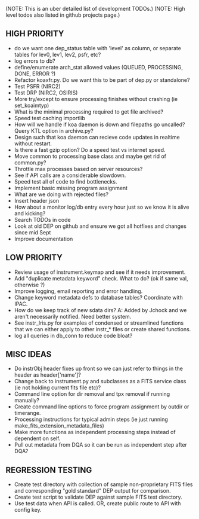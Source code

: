 (NOTE: This is an uber detailed list of development TODOs.)
(NOTE: High level todos also listed in github projects page.)  


## HIGH PRIORITY
- do we want one dep_status table with 'level' as column, or separate tables for lev0, lev1, lev2, psfr, etc?
- log errors to db?
- define/enumerate arch_stat allowed values (QUEUED, PROCESSING, DONE, ERROR ?)
- Refactor koaxfr.py.  Do we want this to be part of dep.py or standalone?
- Test PSFR (NIRC2)
- Test DRP (NIRC2, OSIRIS)
- More try/except to ensure processing finishes without crashing (ie set_koaimtyp)
- What is the minimal processing required to get file archived?
- Speed test caching importlib
- How will we handle if koa daemon is down and filepaths go uncalled?  Query KTL option in archive.py?
- Design such that koa daemon can recieve code updates in realtime without restart.
- Is there a fast gzip option?  Do a speed test vs internet speed.
- Move common to processing base class and maybe get rid of common.py?
- Throttle max processes based on server resources?
- See if API calls are a considerable slowdown.
- Speed test all of code to find bottlenecks.
- Implement basic missing program assignment
- What are we doing with rejected files?
- Insert header json
- How about a monitor log/db entry every hour just so we know it is alive and kicking?
- Search TODOs in code
- Look at old DEP on github and ensure we got all hotfixes and changes since mid Sept
- Improve documentation


## LOW PRIORITY
- Review usage of instrument.keymap and see if it needs improvement.
- Add "duplicate metadata keyword" check.  What to do? (ok if same val, otherwise ?)
- Improve logging, email reporting and error handling.
- Change keyword metadata defs to database tables?  Coordinate with IPAC.
- How do we keep track of new sdata dirs?  A: Added by Jchock and we aren't necessarily notified.  Need better system.
- See instr_lris.py for examples of condensed or streamlined functions that we can either apply to other instr_* files or create shared functions.
- log all queries in db_conn to reduce code bloat?

## MISC IDEAS
- Do instrObj header fixes up front so we can just refer to things in the header as header['name']?
- Change back to instrument.py and subclasses as a FITS service class (ie not holding current fits file etc)?
- Command line option for dir removal and tpx removal if running manually?
- Create command line options to force program assignment by outdir or timerange.
- Processing instructions for typical admin steps (ie just running make_fits_extension_metadata_files)
- Make more functions as independent processing steps instead of dependent on self.
- Pull out metadata from DQA so it can be run as independent step after DQA? 


## REGRESSION TESTING
- Create test directory with collection of sample non-proprietary FITS files and corresponding "gold standard" DEP output for comparison.
- Create test script to validate DEP against sample FITS test directory.
- Use test data when API is called.  OR, create public route to API with config key.






